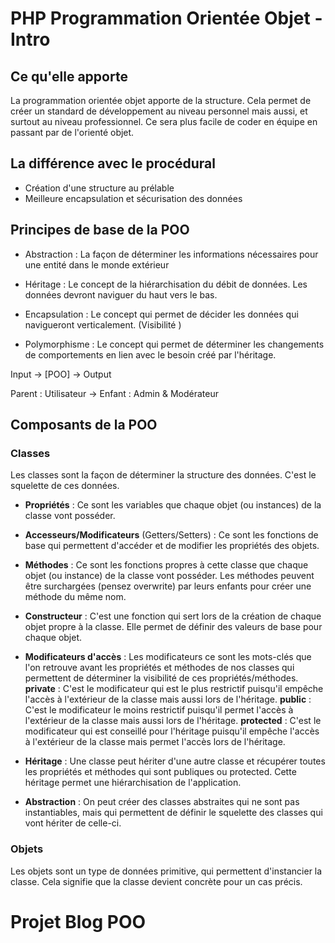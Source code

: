 # PHP Programmation Orientée Objet - Intro

## Ce qu'elle apporte

La programmation orientée objet apporte de la structure. Cela permet de créer un standard de développement au niveau personnel mais aussi, et surtout au niveau professionnel.
Ce sera plus facile de coder en équipe en passant par de l'orienté objet.

## La différence avec le procédural

- Création d'une structure au prélable
- Meilleure encapsulation et sécurisation des données

## Principes de base de la POO

- Abstraction : La façon de déterminer les informations nécessaires pour une entité dans le monde extérieur

- Héritage : Le concept de la hiérarchisation du débit de données. Les données devront naviguer du haut vers le bas.

- Encapsulation : Le concept qui permet de décider les données qui navigueront verticalement. (Visibilité
)
- Polymorphisme : Le concept qui permet de déterminer les changements de comportements en lien avec le besoin créé par l'héritage.

Input -> [POO] -> Output

Parent : Utilisateur -> Enfant : Admin & Modérateur

## Composants de la POO

### Classes

Les classes sont la façon de déterminer la structure des données. C'est le squelette de ces données.

  - **Propriétés** : Ce sont les variables que chaque objet (ou instances) de la classe vont posséder.
  - **Accesseurs/Modificateurs** (Getters/Setters) : Ce sont les fonctions de base qui permettent d'accéder et de modifier les propriétés des objets.
  - **Méthodes** : Ce sont les fonctions propres à cette classe que chaque objet (ou instance) de la classe vont posséder. Les méthodes peuvent être surchargées (pensez overwrite) par leurs enfants pour créer une méthode du même nom.
  - **Constructeur** : C'est une fonction qui sert lors de la création de chaque objet propre à la classe. Elle permet de définir des valeurs de base pour chaque objet.

  - **Modificateurs d'accès** : Les modificateurs ce sont les mots-clés que l'on retrouve avant les propriétés et méthodes de nos classes qui permettent de déterminer la visibilité de ces propriétés/méthodes. **private** : C'est le modificateur qui est le plus restrictif puisqu'il empêche l'accès à l'extérieur de la classe mais aussi lors de l'héritage. **public** : C'est le modificateur le moins restrictif puisqu'il permet l'accès à l'extérieur de la classe mais aussi lors de l'héritage. **protected** : C'est le modificateur qui est conseillé pour l'héritage puisqu'il empêche l'accès à l'extérieur de la classe mais permet l'accès lors de l'héritage.

  - **Héritage** : Une classe peut hériter d'une autre classe et récupérer toutes les propriétés et méthodes qui sont publiques ou protected. Cette héritage permet une hiérarchisation de l'application.
  
  - **Abstraction** : On peut créer des classes abstraites qui ne sont pas instantiables, mais qui permettent de définir le squelette des classes qui vont hériter de celle-ci.

### Objets

Les objets sont un type de données primitive, qui permettent d'instancier la classe. Cela signifie que la classe devient concrète pour un cas précis.

# Projet Blog POO


